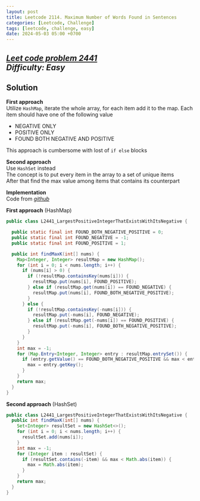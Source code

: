 ```yaml
---
layout: post
title: Leetcode 2114. Maximum Number of Words Found in Sentences
categories: [Leetcode, Challenge]
tags: [leetcode, challenge, easy]
date: 2024-05-03 05:00 +0700
---
```

[_Leet code problem 2441_](https://leetcode.com/problems/largest-positive-integer-that-exists-with-its-negative/description/)\
_Difficulty: Easy_
---
## Solution
**First approach**\
Utilize `HashMap`, iterate the whole array, for each item add it to the map. Each item should have one of
the following value
- NEGATIVE ONLY
- POSITIVE ONLY
- FOUND BOTH NEGATIVE AND POSITIVE

This approach is cumbersome with lost of `if else` blocks


**Second approach**\
Use `HashSet` instead\
The concept is to put every item in the array to a set of unique items\
After that find the max value among items that contains its counterpart


**Implementation**\
Code from [_github_](https://github.com/nguyentaijs/Leetcode/blob/main/src/L2441_LargestPositiveIntegerThatExistsWithItsNegative.java)

**First approach** (HashMap)
```java
public class L2441_LargestPositiveIntegerThatExistsWithItsNegative {

  public static final int FOUND_BOTH_NEGATIVE_POSITIVE = 0;
  public static final int FOUND_NEGATIVE = -1;
  public static final int FOUND_POSITIVE = 1;

  public int findMaxK(int[] nums) {
    Map<Integer, Integer> resultMap = new HashMap();
    for (int i = 0; i < nums.length; i++) {
      if (nums[i] > 0) {
        if (!resultMap.containsKey(nums[i])) {
          resultMap.put(nums[i], FOUND_POSITIVE);
        } else if (resultMap.get(nums[i]) == FOUND_NEGATIVE) {
          resultMap.put(nums[i], FOUND_BOTH_NEGATIVE_POSITIVE);
        }
      } else {
        if (!resultMap.containsKey(-nums[i])) {
          resultMap.put(-nums[i], FOUND_NEGATIVE);
        } else if (resultMap.get(-nums[i]) == FOUND_POSITIVE) {
          resultMap.put(-nums[i], FOUND_BOTH_NEGATIVE_POSITIVE);
        }
      }
    }
    int max = -1;
    for (Map.Entry<Integer, Integer> entry : resultMap.entrySet()) {
      if (entry.getValue() == FOUND_BOTH_NEGATIVE_POSITIVE && max < entry.getKey()) {
        max = entry.getKey();
      }
    }
    return max;
  }
}
```

**Second approach** (HashSet)
```java
public class L2441_LargestPositiveIntegerThatExistsWithItsNegative {
  public int findMaxK(int[] nums) {
    Set<Integer> resultSet = new HashSet<>();
    for (int i = 0; i < nums.length; i++) {
      resultSet.add(nums[i]);
    }
    int max = -1;
    for (Integer item : resultSet) {
      if (resultSet.contains(-item) && max < Math.abs(item)) {
        max = Math.abs(item);
      }
    }
    return max;
  }
}
```


